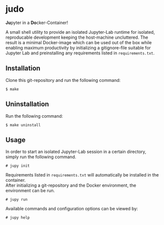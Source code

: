 # judo

**Ju**pyter in a **Do**cker-Container!

A small shell utility to provide an isolated Jupyter-Lab runtime for isolated, reproducable development keeping the host-machine uncluttered.
The result is a minimal Docker-image which can be used out of the box while enabling maximum productivity by initializing a gitignore-file suitable for Jupyter Lab and preinstalling any requirements listed in `requirements.txt`.

## Installation

Clone this git-repository and run the following command:
```shell
$ make
```

## Uninstallation

Run the following command:
```shell
$ make uninstall
```

## Usage

In order to start an isolated Jupyter-Lab session in a certain directory, simply run the following command.
```shell
# jupy init
```
Requirements listed in `requirements.txt` will automatically be installed in the container. \
After initializing a git-repository and the Docker environment, the environment can be run.
```shell
# jupy run
```

Available commands and configuration options can be viewed by:
```shell
# jupy help
```
